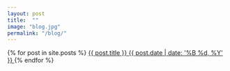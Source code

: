 ```yaml
---
layout: post
title:  ""
image: "blog.jpg"
permalink: "/blog/"
---
```


<div class="list-group blog-index">
  {% for post in site.posts %}
    <a class="list-group-item" href="{{ post.url }}">
      {{ post.title }}
      <span class="badge">{{ post.date | date: '%B %d, %Y' }}</span>
    </a>
  {% endfor %}
</div>
